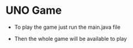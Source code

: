 # UNO Game

* To play the game just run the main.java file 

* Then the whole game will be available to play

